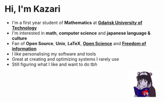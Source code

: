 # Hi, I'm Kazari
- I'm a first year student of **Mathematics** at [**Gdańsk University of Technology**](https://pg.edu.pl/)
- I'm interested in **math**, **computer science** and **japanese language & culture**
- Fan of **Open Source**, **Unix**, **LaTeX**, [**Open Science**](https://www.sci-hub.se/) and [**Freedom of information**](https://libgen.is/)
- I like personalising my software and tools
- Great at creating and optimizing systems I rarely use
- Still figuring what I like and want to do tbh

<img align="right" width=20% src="/lain.png">
